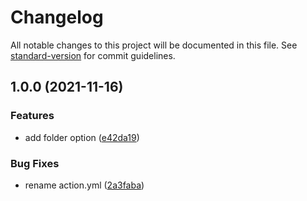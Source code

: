 # Changelog

All notable changes to this project will be documented in this file. See [standard-version](https://github.com/conventional-changelog/standard-version) for commit guidelines.

## 1.0.0 (2021-11-16)


### Features

* add folder option ([e42da19](https://github.com/alexellis/upload-assets/commit/e42da19c6f84ff6cf32353860dabb49829effb19))


### Bug Fixes

* rename action.yml ([2a3faba](https://github.com/alexellis/upload-assets/commit/2a3fabaf20d9c5ee60c599bbf5527e89898f0361))
